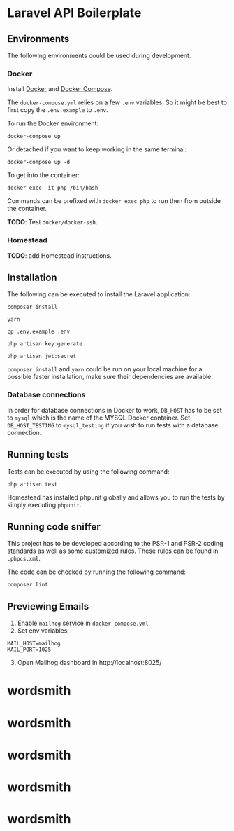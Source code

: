 # Laravel API Boilerplate

## Environments

The following environments could be used during development.

### Docker
Install [Docker](https://docs.docker.com/install/) and [Docker Compose](https://docs.docker.com/compose/install/).

The `docker-compose.yml` relies on a few `.env` variables. So it might be best to first copy the `.env.example` to `.env`.

To run the Docker environment:
```
docker-compose up
```
Or detached if you want to keep working in the same terminal:
```
docker-compose up -d
```

To get into the container:
```
docker exec -it php /bin/bash
```

Commands can be prefixed with `docker exec php` to run then from outside the container.

**TODO**: Test `docker/docker-ssh`.

### Homestead

**TODO**: add Homestead instructions.

## Installation

The following can be executed to install the Laravel application:
```
composer install

yarn

cp .env.example .env

php artisan key:generate

php artisan jwt:secret
```
`composer install` and `yarn` could be run on your local machine for a possible faster installation, make sure their dependencies are available.

### Database connections

In order for database connections in Docker to work, `DB_HOST` has to be set to `mysql` which is the name of the MYSQL Docker container. Set `DB_HOST_TESTING` to `mysql_testing` if you wish to run tests with a database connection.

## Running tests

Tests can be executed by using the following command:
```
php artisan test
```

Homestead has installed phpunit globally and allows you to run the tests by simply executing `phpunit`.

## Running code sniffer
This project has to be developed according to the PSR-1 and PSR-2 coding standards as well as some customized rules. These rules can be found in `.phpcs.xml`.

The code can be checked by running the following command:
```
composer lint
```


## Previewing Emails
1. Enable `mailhog` service in `docker-compose.yml`
2. Set env variables:
```
MAIL_HOST=mailhog
MAIL_PORT=1025
```
3. Open Mailhog dashboard in http://localhost:8025/
# wordsmith
# wordsmith
# wordsmith
# wordsmith
# wordsmith
